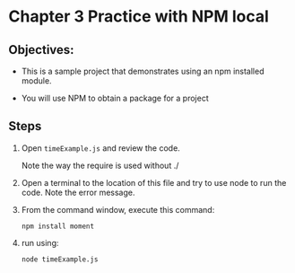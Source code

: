# Chapter 3 Practice with NPM local
## Objectives:

* This is a sample project that demonstrates using an npm installed module.

* You will use NPM to obtain a package for a project

## Steps

1. Open `timeExample.js` and review the code.

    Note the way the require is used without ./

1. Open a terminal to the location of this file and try to use node to run the code. Note the error message.

1. From the command window, execute this command:
    
    ``` npm install moment ```
 
1. run using:

    ``` node timeExample.js ```